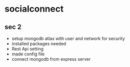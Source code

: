 # socialconnect

## sec 2

- setup mongodb atlas with user and network for security
- installed packages needed
- Rest Api setting
- made config file
- connect mongodb from express server

